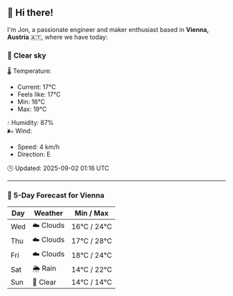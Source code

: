## 👋 Hi there!

I'm Jon, a passionate engineer and maker enthusiast based in **Vienna, Austria** 🇦🇹, where we have today:

### 🌙 Clear sky 

🌡️ Temperature: 
* Current: 17°C
* Feels like: 17°C
* Min: 16°C 
* Max: 19°C  

💧 Humidity: 87%  
🌬️ Wind: 
* Speed: 4 km/h 
* Direction: E  

🕒 Updated: 2025-09-02 01:16 UTC

---

### 📅 5-Day Forecast for Vienna

| Day | Weather | Min / Max |
|-----|---------|------------|
| Wed | ☁️ Clouds | 16°C / 24°C |
| Thu | ☁️ Clouds | 17°C / 28°C |
| Fri | ☁️ Clouds | 18°C / 24°C |
| Sat | 🌦️ Rain | 14°C / 22°C |
| Sun | 🌙 Clear | 14°C / 14°C |
